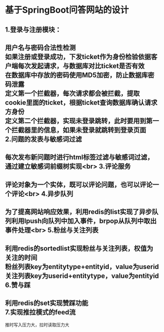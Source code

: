 基于SpringBoot问答网站的设计<br>
=
1.登录与注册模块：<br>
-
用户名与密码合法性检测<br>
如果注册或登录成功，下发ticket作为身份检验依据客户端每次发起请求，与数据库对比ticket是否有效<br>
在数据库中存放的密码使用MD5加密，防止数据库密码泄露<br>
定义第一个拦截器，每次请求都会被拦截，提取cookie里面的ticket，根据ticket查询数据库确认请求方身份<br>
定义第二个拦截器，实现未登录跳转，此时要用到第一个拦截器里的信息，如果未登录就跳转到登录页面<br>
2.问题的发表与敏感词过滤<br>
-
每次发布新问题时进行html标签过滤与敏感词过滤，通过建立敏感词前缀树实现\<br>
3.评论服务<br>
-
评论对象为一个实体，既可以评论问题，也可以评论一个评论\<br>
4.异步队列<br>
-
为了提高网站响应效果，利用redis的list实现了异步队列利用lpush向队列中加入事件，brpop从队列中取出事件处理\<br>
5.粉丝与关注列表<br>
-
利用redis的sortedlist实现粉丝与关注列表，权值为关注的时间<br>
粉丝列表key为entitytype+entityid，value为userid<br>
关注列表key为userid+entitytype，value为entityid<br>
6.赞与踩<br>
-
利用redis的set实现赞踩功能<br>
7.实现推拉模式的feed流<br>
-
推时写入压力大，拉时读取压力大<br>



